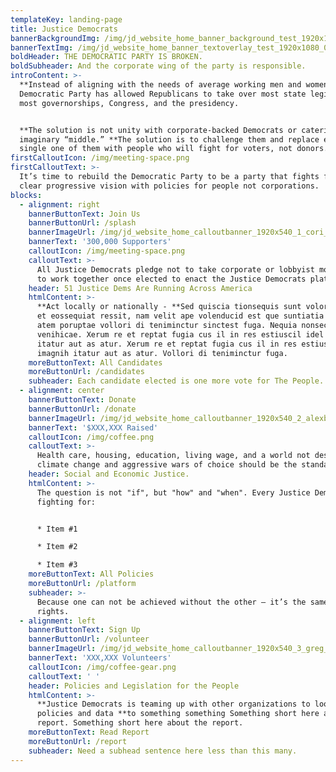 ```yaml
---
templateKey: landing-page
title: Justice Democrats
bannerBackgroundImg: /img/jd_website_home_banner_background_test_1920x1080_052518.jpg
bannerTextImg: /img/jd_website_home_banner_textoverlay_test_1920x1080_052518.png
boldHeader: THE DEMOCRATIC PARTY IS BROKEN.
boldSubheader: And the corporate wing of the party is responsible.
introContent: >-
  **Instead of aligning with the needs of average working men and women,** the
  Democratic Party has allowed Republicans to take over most state legislatures,
  most governorships, Congress, and the presidency.


  **The solution is not unity with corporate-backed Democrats or catering to an
  imaginary “middle.” **The solution is to challenge them and replace every
  single one of them with people who will fight for voters, not donors.
firstCalloutIcon: /img/meeting-space.png
firstCalloutText: >-
  It’s time to rebuild the Democratic Party to be a party that fights for a
  clear progressive vision with policies for people not corporations.
blocks:
  - alignment: right
    bannerButtonText: Join Us
    bannerButtonUrl: /splash
    bannerImageUrl: /img/jd_website_home_calloutbanner_1920x540_1_cori_053118.jpg
    bannerText: '300,000 Supporters'
    calloutIcon: /img/meeting-space.png
    calloutText: >-
      All Justice Democrats pledge not to take corporate or lobbyist money and
      to work together once elected to enact the Justice Democrats platform.
    header: 51 Justice Dems Are Running Across America
    htmlContent: >-
      **Act locally or nationally - **Sed quiscia tionsequis sunt voloritium vel
      et eossequiat ressit, nam velit ape volenducid est que suntiatia velliqu
      atem poruptae vollori di teniminctur sinctest fuga. Nequia nonsecae
      venihicae. Xerum re et reptat fugia cus il in res estiuscil idel imagnih
      itatur aut as atur. Xerum re et reptat fugia cus il in res estiuscil idel
      imagnih itatur aut as atur. Vollori di teniminctur fuga.
    moreButtonText: All Candidates
    moreButtonUrl: /candidates
    subheader: Each candidate elected is one more vote for The People.
  - alignment: center
    bannerButtonText: Donate
    bannerButtonUrl: /donate
    bannerImageUrl: /img/jd_website_home_calloutbanner_1920x540_2_alexbump_053118.jpg
    bannerText: '$XXX,XXX Raised'
    calloutIcon: /img/coffee.png
    calloutText: >-
      Health care, housing, education, living wage, and a world not destroyed by
      climate change and aggressive wars of choice should be the standard.
    header: Social and Economic Justice.
    htmlContent: >-
      The question is not "if", but "how" and "when". Every Justice Democrat is
      fighting for:


      * Item #1

      * Item #2

      * Item #3
    moreButtonText: All Policies
    moreButtonUrl: /platform
    subheader: >-
      Because one can not be achieved without the other — it’s the same  ght for
      rights.
  - alignment: left
    bannerButtonText: Sign Up
    bannerButtonUrl: /volunteer
    bannerImageUrl: /img/jd_website_home_calloutbanner_1920x540_3_greg_053118.jpg
    bannerText: 'XXX,XXX Volunteers'
    calloutIcon: /img/coffee-gear.png
    calloutText: ' '
    header: Policies and Legislation for the People
    htmlContent: >-
      **Justice Democrats is teaming up with other organizations to look into
      policies and data **to something something Something short here about the
      report. Something short here about the report.
    moreButtonText: Read Report
    moreButtonUrl: /report
    subheader: Need a subhead sentence here less than this many.
---
```


